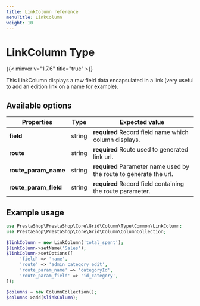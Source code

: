 ```yaml
---
title: LinkColumn reference
menuTitle: LinkColumn
weight: 10
---
```


# LinkColumn Type
{{< minver v="1.7.6" title="true" >}}

This LinkColumn displays a raw field data encapsulated in a link (very useful to add an edition link on a name for example).

## Available options

| Properties     | Type   | Expected value                                                                     |
| -------------- | ------ | ---------------------------------------------------------------------------------- |
| **field**      | string | **required** Record field name which column displays.                              |
| **route** | string | **required** Route used to generated link url. |
| **route_param_name** | string | **required** Parameter name used by the route to generate the url. |
| **route_param_field** | string | **required** Record field containing the route parameter. |

## Example usage

```php
use PrestaShop\PrestaShop\Core\Grid\Column\Type\Common\LinkColumn;
use PrestaShop\PrestaShop\Core\Grid\Column\ColumnCollection;

$linkColumn = new LinkColumn('total_spent');
$linkColumn->setName('Sales');
$linkColumn->setOptions([
     'field' => 'name',
     'route' => 'admin_category_edit',
     'route_param_name' => 'categoryId',
     'route_param_field' => 'id_category',
]);

$columns = new ColumnCollection();
$columns->add($linkColumn);
```